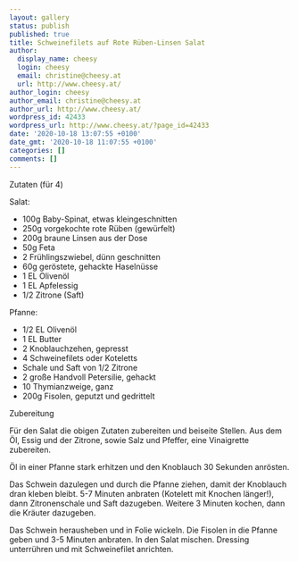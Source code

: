 ```yaml
---
layout: gallery
status: publish
published: true
title: Schweinefilets auf Rote Rüben-Linsen Salat
author:
  display_name: cheesy
  login: cheesy
  email: christine@cheesy.at
  url: http://www.cheesy.at/
author_login: cheesy
author_email: christine@cheesy.at
author_url: http://www.cheesy.at/
wordpress_id: 42433
wordpress_url: http://www.cheesy.at/?page_id=42433
date: '2020-10-18 13:07:55 +0100'
date_gmt: '2020-10-18 11:07:55 +0100'
categories: []
comments: []
---
```

<!-- wp:paragraph -->
Zutaten (für 4)
<!-- /wp:paragraph -->
<!-- wp:paragraph -->
Salat:
<!-- /wp:paragraph -->
<!-- wp:list -->
- 100g Baby-Spinat, etwas kleingeschnitten
- 250g vorgekochte rote Rüben (gewürfelt)
- 200g braune Linsen aus der Dose
- 50g Feta
- 2 Frühlingszwiebel, dünn geschnitten
- 60g geröstete, gehackte Haselnüsse
- 1 EL Olivenöl
- 1 EL Apfelessig
- 1/2 Zitrone (Saft)
<!-- /wp:list -->
<!-- wp:paragraph -->
Pfanne:
<!-- /wp:paragraph -->
<!-- wp:list -->
- 1/2 EL Olivenöl
- 1 EL Butter
- 2 Knoblauchzehen, gepresst
- 4 Schweinefilets oder Koteletts
- Schale und Saft von 1/2 Zitrone
- 2 große Handvoll Petersilie, gehackt
- 10 Thymianzweige, ganz
- 200g Fisolen, geputzt und gedrittelt
<!-- /wp:list -->
<!-- wp:paragraph -->
Zubereitung
<!-- /wp:paragraph -->
<!-- wp:paragraph -->
Für den Salat die obigen Zutaten zubereiten und beiseite Stellen. Aus dem Öl, Essig und der Zitrone, sowie Salz und Pfeffer, eine Vinaigrette zubereiten.
<!-- /wp:paragraph -->
<!-- wp:paragraph -->
Öl in einer Pfanne stark erhitzen und den Knoblauch 30 Sekunden anrösten.
<!-- /wp:paragraph -->
<!-- wp:paragraph -->
Das Schwein dazulegen und durch die Pfanne ziehen, damit der Knoblauch dran kleben bleibt. 5-7 Minuten anbraten (Kotelett mit Knochen länger!), dann Zitronenschale und Saft dazugeben. Weitere 3 Minuten kochen, dann die Kräuter dazugeben.
<!-- /wp:paragraph -->
<!-- wp:paragraph -->
Das Schwein herausheben und in Folie wickeln. Die Fisolen in die Pfanne geben und 3-5 Minuten anbraten. In den Salat mischen. Dressing unterrühren und mit Schweinefilet anrichten.
<!-- /wp:paragraph -->
<!-- wp:image {"id":42434} -->
<figure class="wp-block-image"><img src="{% link /wp-content/uploads/Schweinefilet-auf-Rote-Ru%CC%88ben-Linsen-Salat-1.jpg %}" alt="" class="wp-image-42434"></figure>
<!-- /wp:image -->
